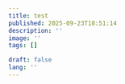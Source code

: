 ```yaml
---
title: test
published: 2025-09-23T18:51:14
description: ''
image: ''
tags: []

draft: false 
lang: ''
---
```

